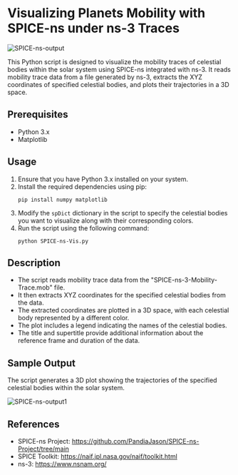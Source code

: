 # Visualizing Planets Mobility with SPICE-ns under ns-3 Traces

![SPICE-ns-output](https://github.com/PandiaJason/SPICE-ns-Project/assets/100123063/a1106f63-51bf-44d0-9e3d-c6fda12e6c5d)

This Python script is designed to visualize the mobility traces of celestial bodies within the solar system using SPICE-ns integrated with ns-3. It reads mobility trace data from a file generated by ns-3, extracts the XYZ coordinates of specified celestial bodies, and plots their trajectories in a 3D space.

## Prerequisites
- Python 3.x
- Matplotlib

## Usage
1. Ensure that you have Python 3.x installed on your system.
2. Install the required dependencies using pip:
    ```
    pip install numpy matplotlib
    ```
3. Modify the `spDict` dictionary in the script to specify the celestial bodies you want to visualize along with their corresponding colors.
4. Run the script using the following command:
    ```
    python SPICE-ns-Vis.py
    ```

## Description
- The script reads mobility trace data from the "SPICE-ns-3-Mobility-Trace.mob" file.
- It then extracts XYZ coordinates for the specified celestial bodies from the data.
- The extracted coordinates are plotted in a 3D space, with each celestial body represented by a different color.
- The plot includes a legend indicating the names of the celestial bodies.
- The title and supertitle provide additional information about the reference frame and duration of the data.

## Sample Output
The script generates a 3D plot showing the trajectories of the specified celestial bodies within the solar system.

![SPICE-ns-output1](https://github.com/PandiaJason/SPICE-ns-Project/assets/100123063/32d4d118-d205-46ae-bdc6-d453ee99217d)


## References
- SPICE-ns Project: https://github.com/PandiaJason/SPICE-ns-Project/tree/main
- SPICE Toolkit: https://naif.jpl.nasa.gov/naif/toolkit.html
- ns-3: https://www.nsnam.org/

